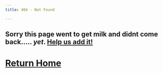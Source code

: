 ```yaml
---
title: 404 - Not Found

---
```

## Sorry this page went to get milk and didnt come back..... *yet*. [Help us add it!](/wwroboftc/contribute)
# [Return Home](/wwroboftc/)
